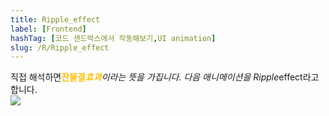 ```yaml
---
title: Ripple_effect
label: [Frontend]
hashTag: [코드 샌드박스에서 작동해보기,UI animation]
slug: /R/Ripple_effect
---
```

<p>직접 해석하면<span style="color:#FFBF00; font-weight:bold;">잔물결<em>효과</span>이라는 뜻을 가집니다.
다음 애니메이션을 Ripple</em>effect라고 합니다.<br />
<img src="https://user-images.githubusercontent.com/41575415/98444180-ae95ff00-2153-11eb-9836-1dfe4c620a21.png" /></p>
